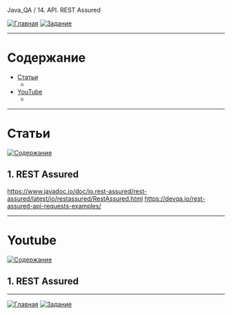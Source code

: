 Java_QA / 14. API. REST Assured

[![Главная](https://img.shields.io/badge/-Главная-aaccee)](README.md)
[![Задание](https://img.shields.io/badge/-Задание-99ffee)](3.%20Задание.md)

***

# Содержание

* [Статьи](#статьи)
  * []()
* [YouTube](#youtube)
  * []()

***

# Статьи

[![Содержание](https://img.shields.io/badge/-Содержание-66eeff)](#содержание)

## 1. REST Assured

https://www.javadoc.io/doc/io.rest-assured/rest-assured/latest/io/restassured/RestAssured.html
https://devqa.io/rest-assured-api-requests-examples/

***

# Youtube

[![Содержание](https://img.shields.io/badge/-Содержание-66eeff)](#содержание)

## 1. REST Assured



***

[![Главная](https://img.shields.io/badge/-Главная-aaccee)](README.md)
[![Задание](https://img.shields.io/badge/-Задание-99ffee)](3.%20Задание.md)